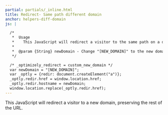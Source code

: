```yaml
---
partial: partials/_inline.html
title: Redirect- Same path different domain
anchor: helpers-diff-domain
js: |

  /*
   *  Usage
   *    This JavaScript will redirect a visitor to the same path on a different domain.  Make sure NOT to include the protocol when passing in the NEW_DOMAIN.
   *
   *  @param {String} newDomain - Change "[NEW_DOMAIN]" to the new domain, NOT including the protocol.
   */

  /* _optimizely_redirect = custom_new_domain */
  var newDomain = "[NEW_DOMAIN]";
  var _optly = {redir: document.createElement("a")};
  _optly.redir.href = window.location.href;
  _optly.redir.hostname = newDomain;
  window.location.replace(_optly.redir.href);
---
```


This JavaScript will redirect a visitor to a new domain, preserving the rest of the URL.
